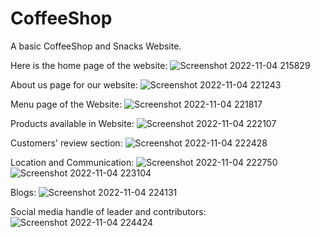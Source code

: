 # CoffeeShop
A  basic CoffeeShop and Snacks Website.

Here is the home page of the website:
![Screenshot 2022-11-04 215829](https://user-images.githubusercontent.com/91194192/200028997-2e2b389c-9f48-4cba-91d2-d663aedadbca.png)

About us page for our website:
![Screenshot 2022-11-04 221243](https://user-images.githubusercontent.com/91194192/200030279-a15ef6fe-f7ca-486e-a4da-8c4eae4e87e6.png)

Menu page of the Website:
![Screenshot 2022-11-04 221817](https://user-images.githubusercontent.com/91194192/200030941-bf34395f-2be4-4290-b373-62578c552cc1.png)

Products available in Website:
![Screenshot 2022-11-04 222107](https://user-images.githubusercontent.com/91194192/200031580-7690aa37-3f5d-49d4-a324-43c00e59aeb4.png)

Customers' review section:
![Screenshot 2022-11-04 222428](https://user-images.githubusercontent.com/91194192/200032242-c2321a7d-2ece-4054-9c47-0c0a11f35870.png)

Location and Communication:
![Screenshot 2022-11-04 222750](https://user-images.githubusercontent.com/91194192/200032914-bb6847f4-5ae4-4250-b6d7-405745088430.png)
![Screenshot 2022-11-04 223104](https://user-images.githubusercontent.com/91194192/200033905-f3a4a6bf-d4ea-4ec1-8971-cc242c2a22c2.png)

Blogs:
![Screenshot 2022-11-04 224131](https://user-images.githubusercontent.com/91194192/200035913-6e117e54-11e8-4d0c-8e60-35f8c17c965f.png)

Social media handle of leader and contributors:
![Screenshot 2022-11-04 224424](https://user-images.githubusercontent.com/91194192/200036233-fb8de718-99b4-47fd-a834-8664ff174bed.png)
